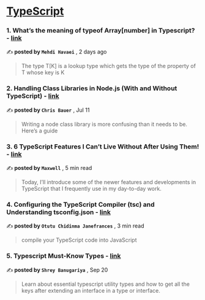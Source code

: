 
<h1><a href=https://medium.com/tag/typescript-tips/recommended target="_blank" rel="noopener noreferrer">TypeScript</a></h1>
<h3>1. What’s the meaning of typeof Array[number] in Typescript? - <a href=https://medium.com/@mehdi.havaei77/whats-the-meaning-of-typeof-array-number-in-typescript-7fa6b53120f0?source=tag_recommended_feed---------0-84----------typescript_tips----------8c6cb10e_f0f3_463d_b6c6_56cc8a879335------- target="_blank" rel="noopener noreferrer">link</a></h3>

✍️ **posted by `Mehdi Havaei`** <date> , 2 days ago</date>

<blockquote>The type T[K] is a lookup type which gets the type of the property of T whose key is K</blockquote>

<h3>2. Handling Class Libraries in Node.js (With and Without TypeScript) - <a href=https://medium.com/better-programming/handling-class-libraries-in-node-js-with-and-without-typescript-39b73b2186b6?source=tag_recommended_feed---------1-107----------typescript_tips----------8c6cb10e_f0f3_463d_b6c6_56cc8a879335------- target="_blank" rel="noopener noreferrer">link</a></h3>

✍️ **posted by `Chris Bauer`** <date> , Jul 11</date>

<blockquote>Writing a node class library is more confusing than it needs to be. Here’s a guide</blockquote>

<h3>3. 6 TypeScript Features I Can’t Live Without After Using Them! - <a href=https://medium.com/javascript-in-plain-english/6-typescript-features-i-cant-live-without-after-using-them-1d7feab33922?source=tag_recommended_feed---------2-85----------typescript_tips----------8c6cb10e_f0f3_463d_b6c6_56cc8a879335------- target="_blank" rel="noopener noreferrer">link</a></h3>

✍️ **posted by `Maxwell`** <date> , 5 min read</date>

<blockquote>Today, I’ll introduce some of the newer features and developments in TypeScript that I frequently use in my day-to-day work.</blockquote>

<h3>4. Configuring the TypeScript Compiler (tsc) and Understanding tsconfig.json - <a href=https://medium.com/@dinma/configuring-the-typescript-compiler-tsc-and-understanding-tsconfig-json-aa60619c159c?source=tag_recommended_feed---------3-84----------typescript_tips----------8c6cb10e_f0f3_463d_b6c6_56cc8a879335------- target="_blank" rel="noopener noreferrer">link</a></h3>

✍️ **posted by `Otutu Chidinma Janefrances`** <date> , 3 min read</date>

<blockquote>compile your TypeScript code into JavaScript</blockquote>

<h3>5. Typescript Must-Know Types - <a href=https://medium.com/@shreybanugaria/typescript-must-know-types-1d28cf87d1cb?source=tag_recommended_feed---------4-85----------typescript_tips----------8c6cb10e_f0f3_463d_b6c6_56cc8a879335------- target="_blank" rel="noopener noreferrer">link</a></h3>

✍️ **posted by `Shrey Banugariya`** <date> , Sep 20</date>

<blockquote>Learn about essential typescript utility types and how to get all the keys after extending an interface in a type or interface.</blockquote>

